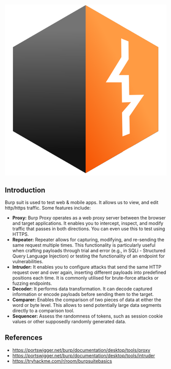 ![](Pasted%20image%2020241121153341.png)
## Introduction

Burp suit is used to test web & mobile apps. It allows us to view, and edit http/https traffic.
Some features include:

- **Proxy:** Burp Proxy operates as a web proxy server between the browser and target applications. It enables you to intercept, inspect, and modify traffic that passes in both directions. You can even use this to test using HTTPS. 
- **Repeater:** Repeater allows for capturing, modifying, and re-sending the same request multiple times. This functionality is particularly useful when crafting payloads through trial and error (e.g., in SQLi - Structured Query Language Injection) or testing the functionality of an endpoint for vulnerabilities.
- **Intruder:** It enables you to configure attacks that send the same HTTP request over and over again, inserting different payloads into predefined positions each time. It is commonly utilised for brute-force attacks or fuzzing endpoints.
- **Decoder:** It performs data transformation. It can decode captured information or encode payloads before sending them to the target. 
- **Comparer:** Enables the comparison of two pieces of data at either the word or byte level. This allows to send potentially large data segments directly to a comparison tool.
- **Sequencer:** Assess the randomness of tokens, such as session cookie values or other supposedly randomly generated data.



## References

- https://portswigger.net/burp/documentation/desktop/tools/proxy
- https://portswigger.net/burp/documentation/desktop/tools/intruder
- https://tryhackme.com/r/room/burpsuitebasics